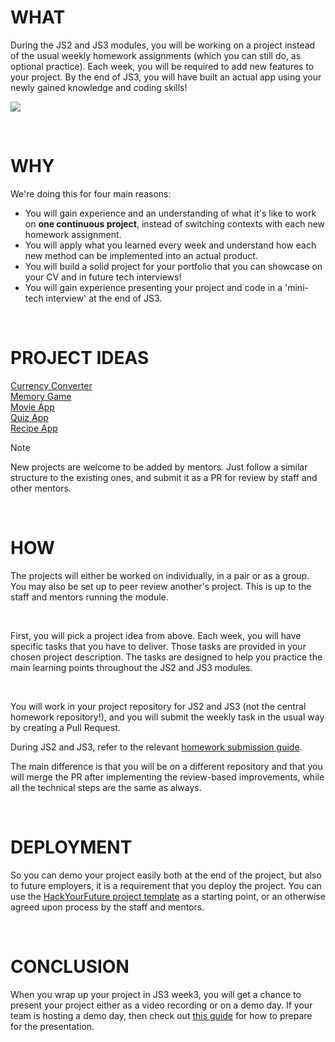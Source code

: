 # WHAT

During the JS2 and JS3 modules, you will be working on a project instead of the usual weekly homework assignments (which you can still do, as optional practice). Each week, you will be required to add new features to your project. By the end of JS3, you will have built an actual app using your newly gained knowledge and coding skills!
<br/>

![](assets/project-flow.png)

<br/>

# WHY

We're doing this for four main reasons:

- You will gain experience and an understanding of what it's like to work on **one continuous project**, instead of switching contexts with each new homework assignment.
- You will apply what you learned every week and understand how each new method can be implemented into an actual product.
- You will build a solid project for your portfolio that you can showcase on your CV and in future tech interviews!
- You will gain experience presenting your project and code in a 'mini-tech interview' at the end of JS3.

<br/>

# PROJECT IDEAS

[Currency Converter](projects/currency-converter/currency-converter.md) <br/>
[Memory Game](projects/memory-game/memory-game.md)<br/>
[Movie App](projects/movie-app/movie-app.md)<br/>
[Quiz App](projects/quiz-app/quiz-app.md)<br/>
[Recipe App](projects/recipe-app/recipe-app.md)<br/>

> [!NOTE]
> New projects are welcome to be added by mentors. Just follow a similar structure to the existing ones, and submit it as a PR for review by staff and other mentors.

<br/>

# HOW

The projects will either be worked on individually, in a pair or as a group. You may also be set up to peer review another's project. This is up to the staff and mentors running the module.

<br/>

First, you will pick a project idea from above. Each week, you will have specific tasks that you have to deliver. Those tasks are provided in your chosen project description. The tasks are designed to help you practice the main learning points throughout the JS2 and JS3 modules.

<br/>

You will work in your project repository for JS2 and JS3 (not the central homework repository!), and you will submit the weekly task in the usual way by creating a Pull Request.

During JS2 and JS3, refer to the relevant [homework submission guide](guides/weekly-submission-guide.md).

The main difference is that you will be on a different repository and that you will merge the PR after implementing the review-based improvements, while all the technical steps are the same as always.

<br/>

# DEPLOYMENT

So you can demo your project easily both at the end of the project, but also to future employers, it is a requirement that you deploy the project. You can use the [HackYourFuture project template](https://github.com/HackYourFutureBelgium/hyf-project-template) as a starting point, or an otherwise agreed upon process by the staff and mentors.

<br/>

# CONCLUSION

When you wrap up your project in JS3 week3, you will get a chance to present your project either as a video recording or on a demo day. If your team is hosting a demo day, then check out [this guide](guides/demo-day-presentation.md) for how to prepare for the presentation.
